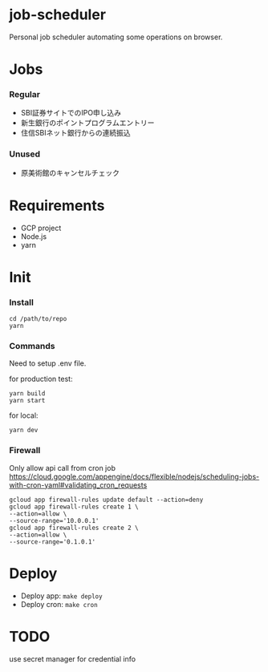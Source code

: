 # job-scheduler

Personal job scheduler automating some operations on browser.

# Jobs

### Regular

- SBI証券サイトでのIPO申し込み
- 新生銀行のポイントプログラムエントリー
- 住信SBIネット銀行からの連続振込

### Unused

- 原美術館のキャンセルチェック

# Requirements

- GCP project
- Node.js
- yarn

# Init

### Install

```
cd /path/to/repo
yarn
```

### Commands

Need to setup .env file.

for production test:

```
yarn build
yarn start
```

for local:

```
yarn dev
```

### Firewall

Only allow api call from cron job
https://cloud.google.com/appengine/docs/flexible/nodejs/scheduling-jobs-with-cron-yaml#validating_cron_requests

```
gcloud app firewall-rules update default --action=deny
gcloud app firewall-rules create 1 \
--action=allow \
--source-range='10.0.0.1'
gcloud app firewall-rules create 2 \
--action=allow \
--source-range='0.1.0.1'
```

# Deploy

- Deploy app: `make deploy`
- Deploy cron: `make cron`

# TODO

use secret manager for credential info
